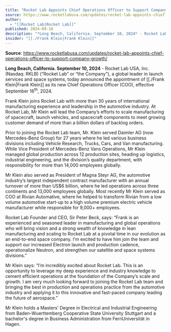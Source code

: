 ```yaml
---
title: "Rocket Lab Appoints Chief Operations Officer to Support Company Growth  "
source: https://www.rocketlabusa.com/updates/rocket-lab-appoints-chief-operations-officer-to-support-company-growth/
author:
  - "[[Rocket Lab|Rocket Lab]]"
published: 2024-09-10
description: "*Long Beach, California. September 10, 2024* - Rocket Lab USA, Inc. (Nasdaq: RKLB) (“Rocket Lab” or “the Company”), a global leader in launch services and space systems, today announced the appointment of Frank Klein as its new Chief Operations Officer (COO), effective September 16th, 2024."
insider: "[[./Frank Klein|Frank Klein]]"
---
```


**Source**: https://www.rocketlabusa.com/updates/rocket-lab-appoints-chief-operations-officer-to-support-company-growth/

**Long Beach, California. September 10, 2024** - Rocket Lab USA, Inc. (Nasdaq: RKLB) (“Rocket Lab” or “the Company”), a global leader in launch services and space systems, today announced the appointment of [[./Frank Klein|Frank Klein]] as its new Chief Operations Officer (COO), effective September 16<sup>th</sup>, 2024. 

Frank Klein joins Rocket Lab with more than 30 years of international manufacturing experience and leadership in the automotive industry. At Rocket Lab, Mr Klein will lead the Company’s efforts to scale manufacturing of spacecraft, launch vehicles, and spacecraft components to meet growing customer demand of more than a billion dollars of backlog orders.

Prior to joining the Rocket Lab team, Mr. Klein served Daimler AG (now Mercedes-Benz Group) for 27 years where he led various business divisions including Vehicle Research, Trucks, Cars, and Van manufacturing. While Vice President of Mercedes-Benz Vans Operations, Mr Klein managed global production across 12 production sites, heading up logistics, industrial engineering, and the division’s quality department, with responsibility for more than 14,000 employees globally.

Mr Klein also served as President of Magna Steyr AG, the automotive industry’s largest independent contract manufacturer with an annual turnover of more than US$6 billion, where he led operations across three continents and 13,000 employees globally. Most recently Mr Klein served as COO at Rivian Automative, where he helped to transform Rivian from a low volume automotive start-up to a high volume premium electric vehicle manufacturer while responsible for 9,000+ employees.

Rocket Lab Founder and CEO, Sir Peter Beck, says: “Frank is an experienced and seasoned leader in manufacturing and global operations who will bring vision and a strong wealth of knowledge in lean manufacturing and scaling to Rocket Lab at a pivotal time in our evolution as an end-to-end space company. I’m excited to have him join the team and support our increased Electron launch and production cadence, operationalize Neutron, and strengthen our satellite and space systems divisions.”

Mr Klein says: “I’m incredibly excited about Rocket Lab. This is an opportunity to leverage my deep experience and industry knowledge to cement efficient operations at the foundation of the Company’s scale and growth. I am very much looking forward to joining the Rocket Lab team and bringing the best in production and operations practice from the automotive industry and applying it to this innovative and fast-paced company leading the future of aerospace.”

Mr Klein holds a Masters’ Degree in Electrical and Industrial Engineering from Baden-Wuerttemberg Cooperative State University Stuttgart and a bachelor's degree in Business Administration from FernUniversität in Hagen.

